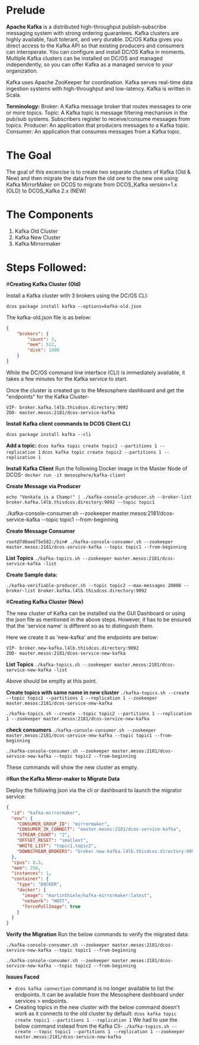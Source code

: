 # Prelude
**Apache Kafka** is a distributed high-throughput publish-subscribe messaging system with strong ordering guarantees. Kafka clusters are highly available, fault tolerant, and very durable. DC/OS Kafka gives you direct access to the Kafka API so that existing producers and consumers can interoperate. You can configure and install DC/OS Kafka in moments. Multiple Kafka clusters can be installed on DC/OS and managed independently, so you can offer Kafka as a managed service to your organization.

Kafka uses Apache ZooKeeper for coordination. Kafka serves real-time data ingestion systems with high-throughput and low-latency. Kafka is written in Scala.

**Terminology:**
Broker: A Kafka message broker that routes messages to one or more topics.
Topic: A Kafka topic is message filtering mechanism in the pub/sub systems. Subscribers register to receive/consume messages from topics.
Producer: An application that producers messages to a Kafka topic.
Consumer: An application that consumes messages from a Kafka topic.


# The Goal
The goal of this excercise is to create two separate clusters of Kafka (Old & New) and then migrate the data from the old one to the new one using Kafka MirrorMaker on DCOS to migrate from DCOS_Kafka version=1.x (OLD)  to DCOS_Kafka 2.x (NEW)

# The Components
1. Kafka Old Cluster
2. Kafka New Cluster
3. Kafka Mirrormaker

# Steps Followed:

#**Creating Kafka Cluster (Old)**

Install a Kafka cluster with 3 brokers using the DC/OS CLI:

`dcos package install kafka --options=kafka-old.json`

The kafka-old.json file is as below:
```json
{
    "brokers": {
        "count": 3,
        "mem": 512,
        "disk": 1000
    }
}
```

While the DC/OS command line interface (CLI) is immediately available, it takes a few minutes for the Kafka service to start.

Once the cluster is created go to the Mesosphere dashboard and get the "endpoints" for the Kafka Cluster-
```
VIP- broker.kafka.l4lb.thisdcos.directory:9092
ZOO- master.mesos:2181/dcos-service-kafka
```

**Install Kafka client commands to DCOS Client CLI**

`dcos package install kafka --cli`

**Add a topic:**
`dcos kafka topic create topic1 --partitions 1 --replication 1`
`dcos kafka topic create topic2 --partitions 1 --replication 1`

**Install Kafka Client**
Run the following Docker image in the Master Node of DCOS-
`docker run -it mesosphere/kafka-client`

**Create Message via Producer**
```
echo "Venkata is a Champ!" | ./kafka-console-producer.sh --broker-list broker.kafka.l4lb.thisdcos.directory:9092 --topic topic1
```
./kafka-console-consumer.sh --zookeeper master.mesos:2181/dcos-service-kafka --topic topic1 --from-beginning

**Create Message Consumer**
```
root@7d0aed75e582:/bin# ./kafka-console-consumer.sh --zookeeper master.mesos:2181/dcos-service-kafka --topic topic1 --from-beginning
```

**List Topics**
`./kafka-topics.sh --zookeeper master.mesos:2181/dcos-service-kafka -list`

**Create Sample data:**
```
./kafka-verifiable-producer.sh --topic topic2 --max-messages 20000 --broker-list broker.kafka.l4lb.thisdcos.directory:9092
```

#**Creating Kafka Cluster (New)**

The new cluster of Kafka can be installed via the GUI Dashboard or using the json file as mentioned in the above steps. However, it has to be ensured that the 'service name' is different so as to distinguish them.

Here we create it as 'new-kafka' and the endpoints are below:
```
VIP- broker.new-kafka.l4lb.thisdcos.directory:9092
ZOO- master.mesos:2181/dcos-service-new-kafka
```
**List Topics**
`./kafka-topics.sh --zookeeper master.mesos:2181/dcos-service-new-kafka -list`

Above should be emplty at this point.

**Create topics with same name in new cluster**
`./kafka-topics.sh --create --topic topic1 --partitions 1 --replication 1 --zookeeper master.mesos:2181/dcos-service-new-kafka`

`./kafka-topics.sh --create --topic topic2 --partitions 1 --replication 1 --zookeeper master.mesos:2181/dcos-service-new-kafka`

**check consumers**
`./kafka-console-consumer.sh --zookeeper master.mesos:2181/dcos-service-new-kafka --topic topic1 --from-beginning`

`./kafka-console-consumer.sh --zookeeper master.mesos:2181/dcos-service-new-kafka --topic topic2 --from-beginning`

These commands will show the new cluster as empty.


#**Run the Kafka Mirror-maker to Migrate Data**

Deploy the following json via the cli or dashboard to launch the migrator service:

```json
{
  "id": "kafka-mirrormaker",
  "env": {
    "CONSUMER_GROUP_ID": "mirrormaker",
    "CONSUMER_ZK_CONNECT": "master.mesos:2181/dcos-service-kafka",
    "STREAM_COUNT": "2",
    "OFFSET_RESET": "smallest",
    "WHITE_LIST": "topic1,topic2",
    "DOWNSTREAM_BROKERS": "broker.new-kafka.l4lb.thisdcos.directory:9092"
  },
  "cpus": 0.5,
  "mem": 256,
  "instances": 1,
  "container": {
    "type": "DOCKER",
    "docker": {
      "image": "martinthiele/kafka-mirrormaker:latest",
      "network": "HOST",
      "forcePullImage": true
    }
  }
}
```

**Verify the Migration**
Run the below commands to verify the migrated data:

`./kafka-console-consumer.sh --zookeeper master.mesos:2181/dcos-service-new-kafka --topic topic1 --from-beginning`

`./kafka-console-consumer.sh --zookeeper master.mesos:2181/dcos-service-new-kafka --topic topic2 --from-beginning`


**Issues Faced**
- `dcos kafka connection` command is no longer available to list the endpoints. It can be available from the Mesosphere dashboard under services > endpoints.
- Creating topics in the new cluster with the below command doesn't work as it connects to the old cluster by default:
`dcos kafka topic create topic1 --partitions 1 --replication 1`
We had to use the below command instead from the Kafka Cli-
`./kafka-topics.sh --create --topic topic1 --partitions 1 --replication 1 --zookeeper master.mesos:2181/dcos-service-new-kafka`
